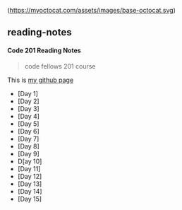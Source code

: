 (https://myoctocat.com/assets/images/base-octocat.svg)

## reading-notes

#### Code 201 Reading Notes

> code fellows 201 course

This is [my github page](https://github.com/mvrk)

- [Day 1]
- [Day 2]
- [Day 3]
- [Day 4]
- [Day 5]
- [Day 6]
- [Day 7]
- [Day 8]
- [Day 9]
- D[ay 10]
- [Day 11]
- [Day 12]
- [Day 13]
- [Day 14]
- [Day 15]
